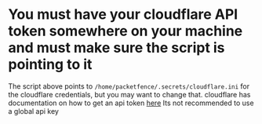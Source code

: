 # You must have your cloudflare API token somewhere on your machine and must make sure the script is pointing to it

The script above points to `/home/packetfence/.secrets/cloudflare.ini` for the cloudflare credentials, but you may want to change that.
cloudflare has documentation on how to get an api token [here](https://developers.cloudflare.com/fundamentals/api/get-started/create-token/)
Its not recommended to use a global api key
